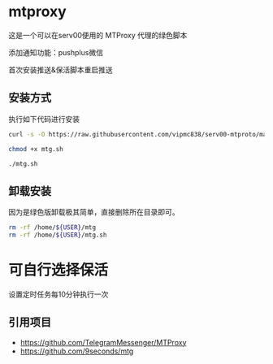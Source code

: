 
# mtproxy

这是一个可以在serv00便用的 MTProxy 代理的绿色脚本

添加通知功能：pushplus微信

首次安装推送&保活脚本重启推送


## 安装方式

执行如下代码进行安装

```bash
curl -s -O https://raw.githubusercontent.com/vipmc838/serv00-mtproto/main/mtg.sh

chmod +x mtg.sh

./mtg.sh
```

## 卸载安装

因为是绿色版卸载极其简单，直接删除所在目录即可。

```bash
rm -rf /home/${USER}/mtg
rm -rf /home/${USER}/mtg.sh
```

# 可自行选择保活

设置定时任务每10分钟执行一次


## 引用项目

- <https://github.com/TelegramMessenger/MTProxy>
- <https://github.com/9seconds/mtg>

